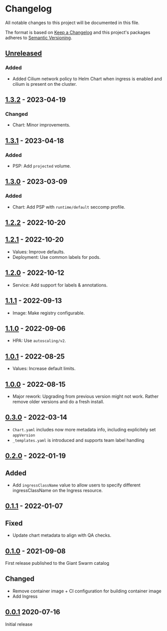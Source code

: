 # Changelog

All notable changes to this project will be documented in this file.

The format is based on [Keep a Changelog](http://keepachangelog.com/en/1.0.0/)
and this project's packages adheres to [Semantic Versioning](http://semver.org/spec/v2.0.0.html).

## [Unreleased]

### Added

- Added Cilium network policy to Helm Chart when ingress is enabled and cilium is present on the cluster.

## [1.3.2] - 2023-04-19

### Changed

- Chart: Minor improvements.

## [1.3.1] - 2023-04-18

### Added

- PSP: Add `projected` volume.

## [1.3.0] - 2023-03-09

### Added

- Chart: Add PSP with `runtime/default` seccomp profile.

## [1.2.2] - 2022-10-20

## [1.2.1] - 2022-10-20

- Values: Improve defaults.
- Deployment: Use common labels for pods.

## [1.2.0] - 2022-10-12

- Service: Add support for labels & annotations.

## [1.1.1] - 2022-09-13

- Image: Make registry configurable.

## [1.1.0] - 2022-09-06

- HPA: Use `autoscaling/v2`.

## [1.0.1] - 2022-08-25

- Values: Increase default limits.

## [1.0.0] - 2022-08-15

- Major rework: Upgrading from previous version might not work. Rather remove older versions and do a fresh install.

## [0.3.0] - 2022-03-14

- `Chart.yaml` includes now more metadata info, including explicitely set `appVersion`
- `_templates.yaml` is introduced and supports team label handling

## [0.2.0] - 2022-01-19

## Added

- Add `ingressClassName` value to allow users to specify different ingressClassName on the Ingress resource.

## [0.1.1] - 2022-01-07

## Fixed

- Update chart metadata to align with QA checks.

## [0.1.0] - 2021-09-08

First release published to the Giant Swarm catalog

## Changed

- Remove container image + CI configuration for building container image
- Add Ingress

## [0.0.1] 2020-07-16

Initial release

[Unreleased]: https://github.com/giantswarm/hello-world-app/compare/v1.3.2...HEAD
[1.3.2]: https://github.com/giantswarm/hello-world-app/compare/v1.3.1...v1.3.2
[1.3.1]: https://github.com/giantswarm/hello-world-app/compare/v1.3.0...v1.3.1
[1.3.0]: https://github.com/giantswarm/hello-world-app/compare/v1.2.2...v1.3.0
[1.2.2]: https://github.com/giantswarm/hello-world-app/compare/v1.2.1...v1.2.2
[1.2.1]: https://github.com/giantswarm/hello-world-app/compare/v1.2.0...v1.2.1
[1.2.0]: https://github.com/giantswarm/hello-world-app/compare/v1.1.1...v1.2.0
[1.1.1]: https://github.com/giantswarm/hello-world-app/compare/v1.1.0...v1.1.1
[1.1.0]: https://github.com/giantswarm/hello-world-app/compare/v1.0.1...v1.1.0
[1.0.1]: https://github.com/giantswarm/hello-world-app/compare/v1.0.0...v1.0.1
[1.0.0]: https://github.com/giantswarm/hello-world-app/compare/v0.3.0...v1.0.0
[0.3.0]: https://github.com/giantswarm/hello-world-app/compare/v0.2.0...v0.3.0
[0.2.0]: https://github.com/giantswarm/hello-world-app/compare/v0.1.1...v0.2.0
[0.1.1]: https://github.com/giantswarm/hello-world-app/compare/v0.1.0...v0.1.1
[0.1.0]: https://github.com/giantswarm/hello-world-app/compare/v0.0.1...v0.1.0
[0.0.1]: https://github.com/giantswarm/hello-world-app/releases/tag/v0.0.1
